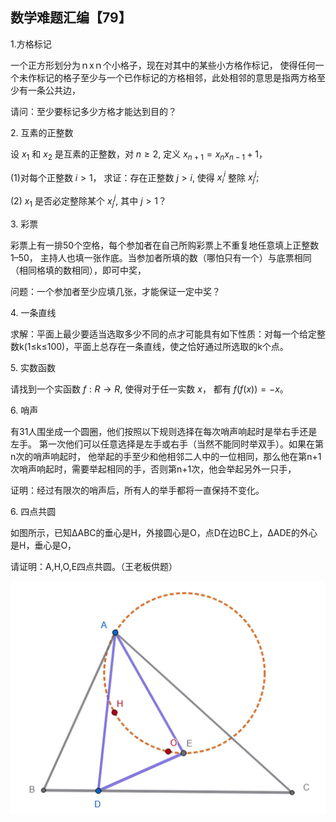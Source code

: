 ## 数学难题汇编【79】

1.方格标记

一个正方形划分为ｎxｎ个小格子，现在对其中的某些小方格作标记，
使得任何一个未作标记的格子至少与一个已作标记的方格相邻，此处相邻的意思是指两方格至少有一条公共边，

请问：至少要标记多少方格才能达到目的？

2. 互素的正整数

设 $x_1$ 和 $x_2$ 是互素的正整数，对 $n\ge 2,$ 定义 $x_{n+1}=x_nx_{n-1}+1，$

(1)对每个正整数 $i\gt1，$ 求证：存在正整数 $j\gt i,$ 使得 $x_i^{i}$ 整除 $x_j^{j};$

(2) $x_1$ 是否必定整除某个 $x_j^j,$ 其中 $j\gt1？$

3. 彩票

彩票上有一排50个空格，每个参加者在自己所购彩票上不重复地任意填上正整数1–50，
主持人也填一张作底。当参加者所填的数（哪怕只有一个）与底票相同（相同格填的数相同），即可中奖，

问题：一个参加者至少应填几张，才能保证一定中奖？

4. 一条直线

求解：平面上最少要适当选取多少不同的点才可能具有如下性质：对每一个给定整数k(1≤k≤100)，平面上总存在一条直线，使之恰好通过所选取的k个点。

5. 实数函数

请找到一个实函数 $f:R\to R,$ 使得对于任一实数 $x，$ 都有 $f(f(x))=-x。$

6. 哨声

有31人围坐成一个圆圈，他们按照以下规则选择在每次哨声响起时是举右手还是左手。
第一次他们可以任意选择是左手或右手（当然不能同时举双手）。如果在第n次的哨声响起时，
他举起的手至少和他相邻二人中的一位相同，那么他在第n+1次哨声响起时，需要举起相同的手，否则第n+1次，他会举起另外一只手，

证明：经过有限次的哨声后，所有人的举手都将一直保持不变化。

6. 四点共圆

如图所示，已知ΔABC的垂心是H，外接圆心是O，点D在边BC上，ΔADE的外心是H，垂心是O，

请证明：A,H,O,E四点共圆。（王老板供题）

![图](/pics/p116-6.png)
